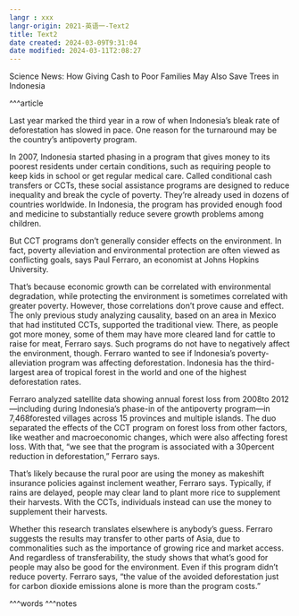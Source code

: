 ```yaml
---
langr : xxx
langr-origin: 2021-英语一-Text2
title: Text2
date created: 2024-03-09T9:31:04
date modified: 2024-03-11T2:08:27
---
```


Science News: How Giving Cash to Poor Families May Also Save Trees in Indonesia

^^^article

Last year marked the third year in a row of when Indonesia’s bleak rate of deforestation has slowed in pace. One reason for the turnaround may be the country’s antipoverty program.

In 2007, Indonesia started phasing in a program that gives money to its poorest residents under certain conditions, such as requiring people to keep kids in school or get regular medical care. Called conditional cash transfers or CCTs, these social assistance programs are designed to reduce inequality and break the cycle of poverty. They’re already used in dozens of countries worldwide. In Indonesia, the program has provided enough food and medicine to substantially reduce severe growth problems among children.

But CCT programs don’t generally consider effects on the environment. In fact, poverty alleviation and environmental protection are often viewed as conflicting goals, says Paul Ferraro, an economist at Johns Hopkins University.

That’s because economic growth can be correlated with environmental degradation, while protecting the environment is sometimes correlated with greater poverty. However, those correlations don’t prove cause and effect. The only previous study analyzing causality, based on an area in Mexico that had instituted CCTs, supported the traditional view. There, as people got more money, some of them may have more cleared land for cattle to raise for meat, Ferraro says. Such programs do not have to negatively affect the environment, though. Ferraro wanted to see if Indonesia’s poverty-alleviation program was affecting deforestation. Indonesia has the third-largest area of tropical forest in the world and one of the highest deforestation rates.

Ferraro analyzed satellite data showing annual forest loss from 2008to 2012—including during Indonesia’s phase-in of the antipoverty program—in 7,468forested villages across 15 provinces and multiple islands. The duo separated the effects of the CCT program on forest loss from other factors, like weather and macroeconomic changes, which were also affecting forest loss. With that, “we see that the program is associated with a 30percent reduction in deforestation,” Ferraro says.

That’s likely because the rural poor are using the money as makeshift insurance policies against inclement weather, Ferraro says. Typically, if rains are delayed, people may clear land to plant more rice to supplement their harvests. With the CCTs, individuals instead can use the money to supplement their harvests.

Whether this research translates elsewhere is anybody’s guess. Ferraro suggests the results may transfer to other parts of Asia, due to commonalities such as the importance of growing rice and market access. And regardless of transferability, the study shows that what’s good for people may also be good for the environment. Even if this program didn’t reduce poverty. Ferraro says, “the value of the avoided deforestation just for carbon dioxide emissions alone is more than the program costs.”



^^^words
^^^notes
